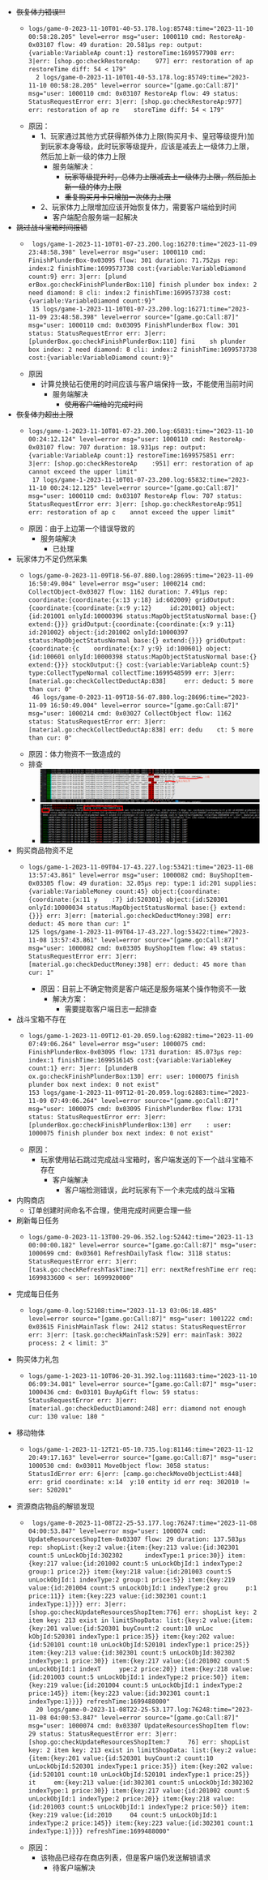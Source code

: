 - <s>恢复体力错误!!!</s>
	- ```
	  logs/game-0-2023-11-10T01-40-53.178.log:85748:time="2023-11-10 00:58:28.205" level=error msg="user: 1000110 cmd: RestoreAp-0x03107 flow: 49 duration: 20.581µs rep: output:{variable:VariableAp count:1} restoreTime:1699577908 err: 3|err: [shop.go:checkRestoreAp:    977] err: restoration of ap restoreTime diff: 54 < 179"                                                                                                                                                                                                             
	    2 logs/game-0-2023-11-10T01-40-53.178.log:85749:time="2023-11-10 00:58:28.205" level=error source="[game.go:Call:87]" msg="user: 1000110 cmd: 0x03107 RestoreAp flow: 49 status: StatusRequestError err: 3|err: [shop.go:checkRestoreAp:977] err: restoration of ap re    storeTime diff: 54 < 179"
	  ```
	- 原因：
		- 1、玩家通过其他方式获得额外体力上限(购买月卡、皇冠等级提升)加到玩家本身等级，此时玩家等级提升，应该是减去上一级体力上限，然后加上新一级的体力上限
			- 服务端解决：
				- <s>玩家等级提升时，总体力上限减去上一级体力上限，然后加上新一级的体力上限</s>
				- <s>重复购买月卡只增加一次体力上限</s>
		- 2、玩家体力上限增加应该开始恢复体力，需要客户端给到时间
			- 客户端配合服务端一起解决
- <s>跳过战斗宝箱时间报错</s>
	- ```
	   logs/game-1-2023-11-10T01-07-23.200.log:16270:time="2023-11-09 23:48:58.398" level=error msg="user: 1000110 cmd: FinishPlunderBox-0x03095 flow: 301 duration: 71.752µs rep: index:2 finishTime:1699573738 cost:{variable:VariableDiamond count:9} err: 3|err: [plund    erBox.go:checkFinishPlunderBox:110] finish plunder box index: 2 need diamond: 8 cli: index:2 finishTime:1699573738 cost:{variable:VariableDiamond count:9}"
	   15 logs/game-1-2023-11-10T01-07-23.200.log:16271:time="2023-11-09 23:48:58.398" level=error source="[game.go:Call:87]" msg="user: 1000110 cmd: 0x03095 FinishPlunderBox flow: 301 status: StatusRequestError err: 3|err: [plunderBox.go:checkFinishPlunderBox:110] fini    sh plunder box index: 2 need diamond: 8 cli: index:2 finishTime:1699573738 cost:{variable:VariableDiamond count:9}"
	  
	  ```
	- 原因
		- 计算兑换钻石使用的时间应该与客户端保持一致，不能使用当前时间
			- 服务端解决
				- <s>使用客户端给的完成时间</s>
- <s>恢复体力超出上限</s>
	- ```
	  logs/game-1-2023-11-10T01-07-23.200.log:65831:time="2023-11-10 00:24:12.124" level=error msg="user: 1000110 cmd: RestoreAp-0x03107 flow: 707 duration: 18.931µs rep: output:{variable:VariableAp count:1} restoreTime:1699575851 err: 3|err: [shop.go:checkRestoreAp    :951] err: restoration of ap cannot exceed the upper limit"
	   17 logs/game-1-2023-11-10T01-07-23.200.log:65832:time="2023-11-10 00:24:12.125" level=error source="[game.go:Call:87]" msg="user: 1000110 cmd: 0x03107 RestoreAp flow: 707 status: StatusRequestError err: 3|err: [shop.go:checkRestoreAp:951] err: restoration of ap c    annot exceed the upper limit"
	  
	  ```
	- 原因：由于上边第一个错误导致的
		- 服务端解决
			- 已处理
- 玩家体力不足仍然采集
	- ```
	  logs/game-0-2023-11-09T18-56-07.880.log:28695:time="2023-11-09 16:50:49.004" level=error msg="user: 1000214 cmd: CollectObject-0x03027 flow: 1162 duration: 7.491µs rep: coordinate:{coordinate:{x:13 y:18} id:602009} gridOutput:{coordinate:{coordinate:{x:9 y:12}     id:201001} object:{id:201001 onlyId:10000396 status:MapObjectStatusNormal base:{} extend:{}}} gridOutput:{coordinate:{coordinate:{x:9 y:11} id:201002} object:{id:201002 onlyId:10000397 status:MapObjectStatusNormal base:{} extend:{}}} gridOutput:{coordinate:{c    oordinate:{x:7 y:9} id:100601} object:{id:100601 onlyId:10000398 status:MapObjectStatusNormal base:{} extend:{}}} stockOutput:{} cost:{variable:VariableAp count:5} type:CollectTypeNormal collectTime:1699548599 err: 3|err: [material.go:checkCollectDeductAp:838]     err: deduct: 5 more than cur: 0"
	   46 logs/game-0-2023-11-09T18-56-07.880.log:28696:time="2023-11-09 16:50:49.004" level=error source="[game.go:Call:87]" msg="user: 1000214 cmd: 0x03027 CollectObject flow: 1162 status: StatusRequestError err: 3|err: [material.go:checkCollectDeductAp:838] err: dedu    ct: 5 more than cur: 0"
	  
	  ```
	- 原因：体力物资不一致造成的
	- 排查
		- ![image.png](../assets/image_1699845499784_0.png)
		- ![image.png](../assets/image_1699845527925_0.png)
- 购买商品物资不足
	- ```
	  logs/game-1-2023-11-09T04-17-43.227.log:53421:time="2023-11-08 13:57:43.861" level=error msg="user: 1000082 cmd: BuyShopItem-0x03305 flow: 49 duration: 32.05µs rep: type:1 id:201 supplies:{variable:VariableMoney count:45} object:{coordinate:{coordinate:{x:11 y    :7} id:520301} object:{id:520301 onlyId:10000034 status:MapObjectStatusNormal base:{} extend:{}}} err: 3|err: [material.go:checkDeductMoney:398] err: deduct: 45 more than cur: 1"                                                                                  
	  125 logs/game-1-2023-11-09T04-17-43.227.log:53422:time="2023-11-08 13:57:43.861" level=error source="[game.go:Call:87]" msg="user: 1000082 cmd: 0x03305 BuyShopItem flow: 49 status: StatusRequestError err: 3|err: [material.go:checkDeductMoney:398] err: deduct: 45 more than cur: 1"
	  ```
		- 原因：目前上不确定物资是客户端还是服务端某个操作物资不一致
			- 解决方案：
				- 需要提取客户端日志一起排查
- 战斗宝箱不存在
	- ```
	  logs/game-1-2023-11-09T12-01-20.059.log:62882:time="2023-11-09 07:49:06.264" level=error msg="user: 1000075 cmd: FinishPlunderBox-0x03095 flow: 1731 duration: 85.073µs rep: index:1 finishTime:1699516145 cost:{variable:VariableKey count:1} err: 3|err: [plunderB    ox.go:checkFinishPlunderBox:130] err: user: 1000075 finish plunder box next index: 0 not exist"
	  153 logs/game-1-2023-11-09T12-01-20.059.log:62883:time="2023-11-09 07:49:06.264" level=error source="[game.go:Call:87]" msg="user: 1000075 cmd: 0x03095 FinishPlunderBox flow: 1731 status: StatusRequestError err: 3|err: [plunderBox.go:checkFinishPlunderBox:130] err    : user: 1000075 finish plunder box next index: 0 not exist"
	  ```
	- 原因：
		- 玩家使用钻石跳过完成战斗宝箱时，客户端发送的下一个战斗宝箱不存在
			- 客户端解决
				- 客户端检测错误，此时玩家有下一个未完成的战斗宝箱
- 内购商店
	- 订单创建时间命名不合理，使用完成时间更合理一些
- 刷新每日任务
	- ```
	  logs/game-0-2023-11-13T00-29-06.352.log:52442:time="2023-11-13 00:00:00.182" level=error source="[game.go:Call:87]" msg="user: 1000699 cmd: 0x03601 RefreshDailyTask flow: 3118 status: StatusRequestError err: 3|err: [task.go:checkRefreshTaskTime:71] err: nextRefreshTime err req: 1699833600 < ser: 1699920000"
	  ```
- 完成每日任务
	- ```
	  logs/game-0.log:52108:time="2023-11-13 03:06:18.485" level=error source="[game.go:Call:87]" msg="user: 1001222 cmd: 0x03615 FinishMainTask flow: 2412 status: StatusRequestError err: 3|err: [task.go:checkMainTask:529] err: mainTask: 3022 process: 2 < limit: 3"
	  ```
- 购买体力礼包
	- ```
	  logs/game-1-2023-11-10T06-20-31.392.log:111683:time="2023-11-10 06:09:34.081" level=error source="[game.go:Call:87]" msg="user: 1000436 cmd: 0x03101 BuyApGift flow: 59 status: StatusRequestError err: 3|err: [material.go:checkDeductDiamond:248] err: diamond not enough cur: 130 value: 180 "
	  ```
- 移动物体
	- ```
	  logs/game-1-2023-11-12T21-05-10.735.log:81146:time="2023-11-12 20:49:17.163" level=error source="[game.go:Call:87]" msg="user: 1000530 cmd: 0x03011 MoveObject flow: 3058 status: StatusIdError err: 6|err: [camp.go:checkMoveObjectList:448] err: grid coordinate: x:14  y:10 entity id err req: 302010 != ser: 520201"
	  ```
- 资源商店物品的解锁发现
	- ```
	   logs/game-0-2023-11-08T22-25-53.177.log:76247:time="2023-11-08 04:00:53.847" level=error msg="user: 1000074 cmd: UpdateResourcesShopItem-0x03307 flow: 29 duration: 137.583µs rep: shopList:{key:2 value:{item:{key:213 value:{id:302301 count:5 unLockObjId:302302      indexType:1 price:30}} item:{key:217 value:{id:201002 count:5 unLockObjId:1 indexType:2 group:1 price:2}} item:{key:218 value:{id:201003 count:5 unLockObjId:1 indexType:2 group:1 price:5}} item:{key:219 value:{id:201004 count:5 unLockObjId:1 indexType:2 grou     p:1 price:11}} item:{key:223 value:{id:302301 count:1 indexType:1}}}} err: 3|err: [shop.go:checkUpdateResourcesShopItem:776] err: shopList key: 2 item key: 213 exist in limitShopData: list:{key:2 value:{item:{key:201 value:{id:520301 buyCount:2 count:10 unLoc     kObjId:520301 indexType:1 price:35}} item:{key:202 value:{id:520101 count:10 unLockObjId:520101 indexType:1 price:25}} item:{key:213 value:{id:302301 count:5 unLockObjId:302302 indexType:1 price:30}} item:{key:217 value:{id:201002 count:5 unLockObjId:1 indexT     ype:2 price:20}} item:{key:218 value:{id:201003 count:5 unLockObjId:1 indexType:2 price:50}} item:{key:219 value:{id:201004 count:5 unLockObjId:1 indexType:2 price:145}} item:{key:223 value:{id:302301 count:1 indexType:1}}}} refreshTime:1699488000"
	    20 logs/game-0-2023-11-08T22-25-53.177.log:76248:time="2023-11-08 04:00:53.847" level=error source="[game.go:Call:87]" msg="user: 1000074 cmd: 0x03307 UpdateResourcesShopItem flow: 29 status: StatusRequestError err: 3|err: [shop.go:checkUpdateResourcesShopItem:7     76] err: shopList key: 2 item key: 213 exist in limitShopData: list:{key:2 value:{item:{key:201 value:{id:520301 buyCount:2 count:10 unLockObjId:520301 indexType:1 price:35}} item:{key:202 value:{id:520101 count:10 unLockObjId:520101 indexType:1 price:25}} it     em:{key:213 value:{id:302301 count:5 unLockObjId:302302 indexType:1 price:30}} item:{key:217 value:{id:201002 count:5 unLockObjId:1 indexType:2 price:20}} item:{key:218 value:{id:201003 count:5 unLockObjId:1 indexType:2 price:50}} item:{key:219 value:{id:2010     04 count:5 unLockObjId:1 indexType:2 price:145}} item:{key:223 value:{id:302301 count:1 indexType:1}}}} refreshTime:1699488000"
	  ```
	- 原因：
		- 该物品已经存在商店列表，但是客户端仍发送解锁请求
			- 待客户端解决